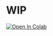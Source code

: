 # WIP

[![Open In Colab](https://colab.research.google.com/assets/colab-badge.svg)](https://colab.research.google.com/github/markean/aimz/blob/main/docs/notebook/test.ipynb)
